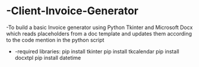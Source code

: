 # -Client-Invoice-Generator
-To build a basic Invoice generator using Python Tkinter and Microsoft Docx which reads placeholders from a doc template and updates them according to the code mention in the python script 

* -required libraries:
pip install tkinter
pip install tkcalendar 
pip install docxtpl
pip install datetime 


